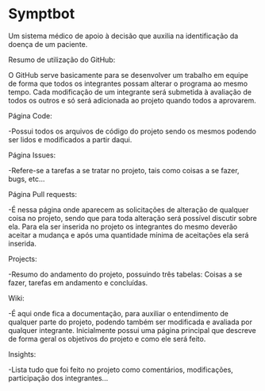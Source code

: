 # Symptbot
Um sistema médico de apoio à decisão que auxilia na identificação da doença de um paciente.

Resumo de utilização do GitHub:

O GitHub serve basicamente para se desenvolver um trabalho em equipe de forma que todos os integrantes possam alterar o programa ao mesmo tempo. Cada modificação de um integrante será submetida à avaliação de todos os outros e só será adicionada ao projeto quando todos a aprovarem.

<tile>Página Code:

-Possui todos os arquivos de código do projeto sendo os mesmos podendo ser lidos e modificados a partir daqui.

Página Issues:

-Refere-se a tarefas a se tratar no projeto, tais como coisas a se fazer, bugs, etc...

Página Pull requests:

-É nessa página onde aparecem as solicitações de alteração de qualquer coisa no projeto, sendo que para toda alteração será possível discutir sobre ela. Para ela ser inserida no projeto os integrantes do mesmo deverão aceitar a mudança e após uma quantidade mínima de aceitações ela será inserida.

Projects:

-Resumo do andamento do projeto, possuindo três tabelas: Coisas a se fazer, tarefas em andamento e concluídas.

Wiki:

-É aqui onde fica a documentação, para auxiliar o entendimento de qualquer parte do projeto, podendo também ser modificada e avaliada por qualquer integrante. Inicialmente possui uma página principal que descreve de forma geral os objetivos do projeto e como ele será feito.

Insights:

-Lista tudo que foi feito no projeto como comentários, modificações, participação dos integrantes...
